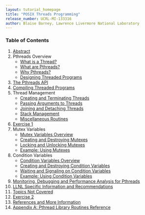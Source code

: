 ```yaml
---
layout: tutorial_homepage 
title: "POSIX Threads Programming"
release_number: UCRL-MI-133316
author: Blaise Barney, Lawrence Livermore National Laboratory
---
```


### Table of Contents

1. [Abstract](abstract)
2. Pthreads Overview
    * [What is a Thread?](what_is_a_thread)
    * [What are Pthreads?](what_are_pthreads)
    * [Why Pthreads?](why_pthreads)
    * [Designing Threaded Programs](designing_threaded_programs)
3. [The Pthreads API](pthreads_api)
4. [Compiling Threaded Programs](compiling)
5. Thread Management
    * [Creating and Terminating Threads](creating_and_terminating)
    * [Passing Arguments to Threads](passing_args)
    * [Joining and Detaching Threads](joining_and_detaching)
    * [Stack Management](stack_management)
    * [Miscellaneous Routines](misc_routines)
6. [Exercise 1](exercise1)
7. Mutex Variables
    * [Mutex Variables Overview](mutex_variables)
    * [Creating and Destroying Mutexes](creating_and_destroying_mutexes)
    * [Locking and Unlocking Mutexes](locking_and_unlocking_mutexes)
    * [Example: Using Mutexes](example_using_mutexes)
8. Condition Variables
    * [Condition Variables Overview](condition_variables)
    * [Creating and Destroying Condition Variables](creating_and_destroying_condition_vars)
    * [Waiting and Signaling on Condition Variables](waiting_and_signaling)
    * [Example: Using Condition Variables](example_using_cond_vars)
9. [Monitoring, Debugging and Performance Analysis for Pthreads](debugging_and_performance_analysis)
10. [LLNL Specific Information and Recommendations](LLNL_info)
11. [Topics Not Covered](topics_not_covered)
12. [Exercise 2](exercise2)
13. [References and More Information](references)
14. [Appendix A: Pthread Library Routines Reference](AppendixA)
